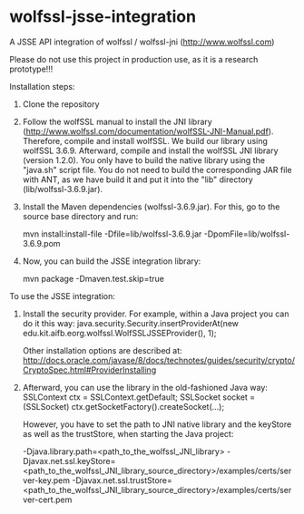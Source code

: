 # wolfssl-jsse-integration
A JSSE API integration of wolfssl / wolfssl-jni (http://www.wolfssl.com)

Please do not use this project in production use, as it is a research prototype!!!

Installation steps:

1. Clone the repository


2. Follow the wolfSSL manual to install the JNI library (http://www.wolfssl.com/documentation/wolfSSL-JNI-Manual.pdf). 
   Therefore, compile and install wolfSSL. We build our library using wolfSSL 3.6.9.
   Afterward, compile and install the wolfSSL JNI library (version 1.2.0). You only have to build the native library 
   using the "java.sh" script file. You do not need to build the corresponding JAR file with ANT, as we have build 
   it and put it into the "lib" directory (lib/wolfssl-3.6.9.jar).


3. Install the Maven dependencies (wolfssl-3.6.9.jar).
   For this, go to the source base directory and run:
   
   mvn install:install-file -Dfile=lib/wolfssl-3.6.9.jar -DpomFile=lib/wolfssl-3.6.9.pom


4. Now, you can build the JSSE integration library:
   
   mvn package -Dmaven.test.skip=true


To use the JSSE integration:

1. Install the security provider. For example, within a Java project you can do it this way:
   java.security.Security.insertProviderAt(new edu.kit.aifb.eorg.wolfssl.WolfSSLJSSEProvider(), 1);
   
   Other installation options are described at: http://docs.oracle.com/javase/8/docs/technotes/guides/security/crypto/CryptoSpec.html#ProviderInstalling

   
2. Afterward, you can use the library in the old-fashioned Java way:
   SSLContext ctx = SSLContext.getDefault;
   SSLSocket socket = (SSLSocket) ctx.getSocketFactory().createSocket(...);
   
   However, you have to set the path to JNI native library and the keyStore as well as the trustStore, when starting the Java project:
   
   -Djava.library.path=<path_to_the_wolfssl_JNI_library> -Djavax.net.ssl.keyStore=<path_to_the_wolfssl_JNI_library_source_directory>/examples/certs/server-key.pem -Djavax.net.ssl.trustStore=<path_to_the_wolfssl_JNI_library_source_directory>/examples/certs/server-cert.pem